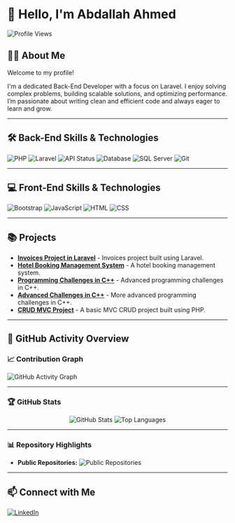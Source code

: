 # 👋 Hello, I'm Abdallah Ahmed 
![Profile Views](https://komarev.com/ghpvc/?username=devAbdallahAhmed&color=blue)  

## 🧑‍💻 About Me

Welcome to my profile!

I'm a dedicated Back-End Developer with a focus on Laravel. I enjoy solving complex problems, building scalable solutions, and optimizing performance. I’m passionate about writing clean and efficient code and always eager to learn and grow.

---

## 🛠️ Back-End Skills & Technologies
![PHP](https://img.shields.io/badge/-PHP-777BB4?logo=php&logoColor=white)
![Laravel](https://img.shields.io/badge/-Laravel-FF2D20?logo=laravel&logoColor=white)
![API Status](https://img.shields.io/badge/API-Available-brightgreen?logo=api&logoColor=white)
![Database](https://img.shields.io/badge/-Database-F39C12?logo=database&logoColor=white)
![SQL Server](https://img.shields.io/badge/-SQL%20Server-B7312C?logo=microsoftsqlserver&logoColor=white)
![Git](https://img.shields.io/badge/-Git-F05032?logo=git&logoColor=white)

---

## 💻 Front-End Skills & Technologies
![Bootstrap](https://img.shields.io/badge/-Bootstrap-7952B3?logo=bootstrap&logoColor=white)
![JavaScript](https://img.shields.io/badge/-JavaScript-F7DF1E?logo=javascript&logoColor=black)
![HTML](https://img.shields.io/badge/-HTML5-FF5722?logo=html5&logoColor=white)
![CSS](https://img.shields.io/badge/-CSS3-2965F1?logo=css3&logoColor=white)

---

## 📚 Projects
  - [**Invoices Project in Laravel**](https://github.com/devAbdallahAhmed/invoices_project.php) - Invoices project built using Laravel.
  - [**Hotel Booking Management System**](https://github.com/devAbdallahAhmed/Hotel-Booking-Management) - A hotel booking management system.
  - [**Programming Challenges in C++**](https://github.com/devAbdallahAhmed/Programming-Challenges-CPlusPlus) - Advanced programming challenges in C++.
  - [**Advanced Challenges in C++**](https://github.com/devAbdallahAhmed/Advanced-Challenges-CPlusPlus) - More advanced programming challenges in C++.
  - [**CRUD MVC Project**](https://github.com/devAbdallahAhmed/crud-mvc.php) - A basic MVC CRUD project built using PHP.

---

## 🚀 GitHub Activity Overview
### 📈 Contribution Graph
![GitHub Activity Graph](https://github-readme-activity-graph.vercel.app/graph?username=devAbdallahAhmed)

---

### 🏆 GitHub Stats
<div align="center">
  <img src="https://github-readme-stats.vercel.app/api?username=devAbdallahAhmed&show_icons=true&theme=radical" alt="GitHub Stats" />
  <img src="https://github-readme-stats.vercel.app/api/top-langs/?username=devAbdallahAhmed&layout=compact&theme=radical&langs_count=10" alt="Top Languages" />
</div>

---

### 📊 Repository Highlights
- **Public Repositories:** ![Public Repositories](https://img.shields.io/badge/Public%20Repositories-6-brightgreen)

---

## 📫 Connect with Me
[![LinkedIn](https://img.shields.io/badge/Followers-+500-blue?style=for-the-badge&logo=linkedin&logoColor=white)](https://www.linkedin.com/in/devabdallah-ahmed)
